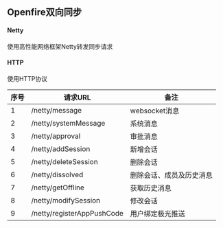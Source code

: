 ## Openfire双向同步

#### Netty

使用高性能网络框架Netty转发同步请求

#### HTTP

使用HTTP协议

| 序号 | 请求URL | 备注 |
| ------ | ------ | ------ |
| 1 | /netty/message | websocket消息 |
| 2 | /netty/systemMessage | 系统消息 |
| 3 | /netty/approval | 审批消息 |
| 4 | /netty/addSession | 新增会话 |
| 5 | /netty/deleteSession | 删除会话 |
| 6 | /netty/dissolved | 删除会话、成员及历史消息 |
| 7 | /netty/getOffline | 获取历史消息 |
| 8 | /netty/modifySession | 修改会话 |
| 9 | /netty/registerAppPushCode | 用户绑定极光推送 |

